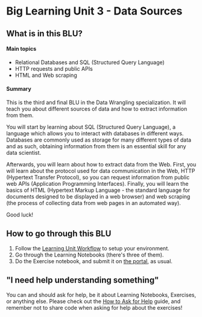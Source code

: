# Big Learning Unit 3 - Data Sources


## What is in this BLU?

#### Main topics

- Relational Databases and SQL (Structured Query Language)
- HTTP requests and public APIs
- HTML and Web scraping

#### Summary

This is the third and final BLU in the Data Wrangling specialization. It will teach you about different sources of data and how to extract information from them.

You will start by learning about SQL (Structured Query Language), a language which allows you to interact with databases in different ways. Databases are commonly used as storage for many different types of data and as such, obtaining information from them is an essential skill for any data scientist.

Afterwards, you will learn about how to extract data from the Web. First, you will learn about the protocol used for data communication in the Web, HTTP (Hypertext Transfer Protocol), so you can request information from public web APIs (Application Programming Interfaces). Finally, you will learn the basics of HTML (Hypertext Markup Language - the standard language for documents designed to be displayed in a web browser) and web scraping (the process of collecting data from web pages in an automated way).

Good luck!

## How to go through this BLU


1. Follow the [Learning Unit Workflow](https://github.com/LDSSA/batch-students#learning-unit-workflow) to setup your environment.
2. Go through the Learning Notebooks (there's three of them).
3. Do the Exercise notebook, and submit it on [the portal](https://portal.lisbondatascience.org), as usual.


## "I need help understanding something"

You can and should ask for help, be it about Learning Notebooks, Exercises, or anything else. Please check out the [How to Ask for Help](https://ldssa.github.io/wiki/Starters%20Academy%20(LDSSA)/How-to-ask-for-and-give-help/) guide, and remember not to share code when asking for help about the exercises! 
